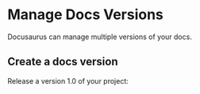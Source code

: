 # Manage Docs Versions

Docusaurus can manage multiple versions of your docs.

## Create a docs version

Release a version 1.0 of your project:
